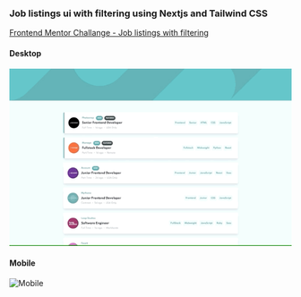 ### Job listings ui with filtering using Nextjs and Tailwind CSS

[Frontend Mentor Challange - Job listings with filtering](https://www.frontendmentor.io/challenges/job-listings-with-filtering-ivstIPCt)

#### Desktop

![Desktop](./public/desktop.gif)

#### Mobile

![Mobile](./public/mobile.gif)
